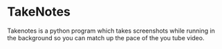 # TakeNotes
Takenotes is a python program which takes screenshots while running in the background so you can match up the pace of the you tube video.
